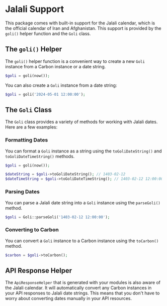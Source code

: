 # Jalali Support

This package comes with built-in support for the Jalali calendar, which is the official calendar of Iran and Afghanistan. This support is provided by the `goli()` helper function and the `Goli` class.

## The `goli()` Helper

The `goli()` helper function is a convenient way to create a new `Goli` instance from a Carbon instance or a date string.

```php
$goli = goli(now());
```

You can also create a `Goli` instance from a date string:

```php
$goli = goli('2024-05-01 12:00:00');
```

## The `Goli` Class

The `Goli` class provides a variety of methods for working with Jalali dates. Here are a few examples:

### Formatting Dates

You can format a `Goli` instance as a string using the `toGoliDateString()` and `toGoliDateTimeString()` methods.

```php
$goli = goli(now());

$dateString = $goli->toGoliDateString(); // 1403-02-12
$dateTimeString = $goli->toGoliDateTimeString(); // 1403-02-12 12:00:00
```

### Parsing Dates

You can parse a Jalali date string into a `Goli` instance using the `parseGoli()` method.

```php
$goli = Goli::parseGoli('1403-02-12 12:00:00');
```

### Converting to Carbon

You can convert a `Goli` instance to a Carbon instance using the `toCarbon()` method.

```php
$carbon = $goli->toCarbon();
```

## API Response Helper

The `ApiResponseHelper` that is generated with your modules is also aware of the Jalali calendar. It will automatically convert any Carbon instances in your API responses to Jalali date strings. This means that you don't have to worry about converting dates manually in your API resources.